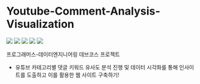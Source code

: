# Youtube-Comment-Analysis-Visualization

<img src="https://img.shields.io/badge/github-181717?style=flat&logo=github&logoColor=white"/> <img src="https://img.shields.io/badge/python-3776AB?style=flat&logo=python&logoColor=white"/> <img src="https://img.shields.io/badge/jupyter-F37626?style=flat&logo=jupyter&logoColor=white"/> <img src="https://img.shields.io/badge/selenium-43B02A?style=flat&logo=selenium&logoColor=white"/> <img src="https://img.shields.io/badge/django-092E20?style=flat&logo=django&logoColor=white"/>

프로그래머스-데이터엔지니어링 데브코스 프로젝트 

- 유튜브 카테고리별 댓글 키워드 유사도 분석 진행 및 데이터 시각화를 통해 인사이트를 도출하고 이를 활용한 웹 사이트 구축하기!

